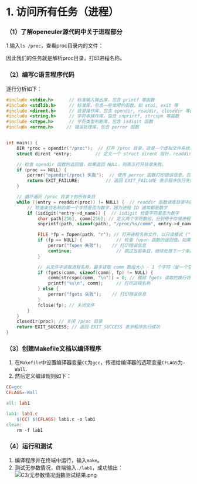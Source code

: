 # 1. 访问所有任务（进程）

### （1）了解openeuler源代码中关于进程部分
1.输入`ls /proc`，查看proc目录内的文件：


因此我们的任务就是解析proc目录，打印进程名称。
### （2）编写C语言程序代码
逐行分析如下：
```lab1.c
#include <stdio.h>      // 标准输入输出库，包含 printf 等函数
#include <stdlib.h>     // 标准库，包含一些常用的函数，如 atoi, exit 等
#include <dirent.h>     // 目录操作库，包含 opendir, readdir, closedir 等函数
#include <string.h>     // 字符串操作库，包含 snprintf, strcspn 等函数
#include <ctype.h>      // 字符类型判断库，包含 isdigit 函数
#include <errno.h>     // 错误处理库，包含 perror 函数


int main() {
    DIR *proc = opendir("/proc");  // 打开 /proc 目录，这是一个虚拟文件系统，包含了系统中所有进程的信息。proc 是一个 DIR* 指针，指向打开的目录
    struct dirent *entry;         // 定义一个 struct dirent 指针，readdir 函数会将读取到的目录项信息存储到这个结构体中

    // 检查 opendir 函数的返回值，如果返回 NULL，则表示打开目录失败。
    if (proc == NULL) {
        perror("opendir(/proc) 失败");  // 使用 perror 函数打印错误信息，包括错误码
        return EXIT_FAILURE;          // 返回 EXIT_FAILURE 表示程序执行失败
    }

    // 循环遍历 /proc 目录下的所有条目
    while ((entry = readdir(proc)) != NULL) {  // readdir 函数读取目录中的下一个条目，直到返回 NULL 表示到达目录结尾
        // 检查条目名称的第一个字符是否为数字，因为进程 ID 通常都是数字
        if (isdigit(*entry->d_name)) {  // isdigit 检查字符是否为数字
            char path[256], comm[256]; // 定义两个字符数组，分别用于存储进程信息的路径和进程名称。256 是足够大的缓冲区大小
            snprintf(path, sizeof(path), "/proc/%s/comm", entry->d_name); // 使用 snprintf 函数构造进程名称文件的路径。例如，如果 entry->d_name 为 "1234"，则 path 将为 "/proc/1234/comm"

            FILE *fp = fopen(path, "r"); // 打开进程名称文件，以只读模式 ("r") 打开
            if (fp == NULL) {             // 检查 fopen 函数的返回值，如果返回 NULL，则表示打开文件失败
                perror("fopen 失败");    // 打印错误信息
                continue;                 // 跳过当前条目，继续处理下一个条目
            }

            // 从文件中读取进程名称，最多读取 comm 数组大小 - 1 个字符（留一个空间用于 '\0'）
            if (fgets(comm, sizeof(comm), fp) != NULL) {
                comm[strcspn(comm, "\n")] = 0; // 移除 fgets 读取的换行符 '\n'
                printf("%s\n", comm);     // 打印进程名称
            } else {
                perror("fgets 失败");    // 打印错误信息
            }
            fclose(fp); // 关闭文件
        }
    }
    closedir(proc); // 关闭 /proc 目录
    return EXIT_SUCCESS; // 返回 EXIT_SUCCESS 表示程序执行成功
}
```
### （3）创建Makefile文档以编译程序
1. 在`Makefile`中设置编译器变量`CC`为`gcc`，传递给编译器的选项变量`CFLAGS`为`-Wall`.
2. 然后定义编译规则如下：
```makefile
CC=gcc
CFLAGS=-Wall

all: lab1

lab1: lab1.c
	$(CC) $(CFLAGS) lab1.c -o lab1
clean:
	rm -f lab1

```

### （4）运行和测试
1. 编译程序并在终端中运行，输入`make`。
2. 测试无参数情况，终端输入`./lab1`，成功输出：
![C3/无参数情况函数测试结果.png](/imags/C3无参数情况函数测试结果.png)
